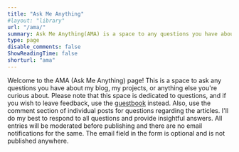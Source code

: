 ```yaml
---
title: "Ask Me Anything"
#layout: "library"
url: "/ama/"
summary: Ask Me Anything(AMA) is a space to any questions you have about my blog, my projects, or anything else you're curious about.
type: page
disable_comments: false
ShowReadingTime: false
shorturl: "ama"
---
```

Welcome to the AMA (Ask Me Anything) page! This is a space to ask any questions you have about my blog, my projects, or anything else you're curious about. Please note that this space is dedicated to questions, and if you wish to leave feedback, use the [guestbook](/guestbook) instead. Also, use the comment section of individual posts for questions regarding the articles. I'll do my best to respond to all questions and provide insightful answers. All entries will be moderated before publishing and there are no email notifications for the same. The email field in the form is optional and is not published anywhere.




